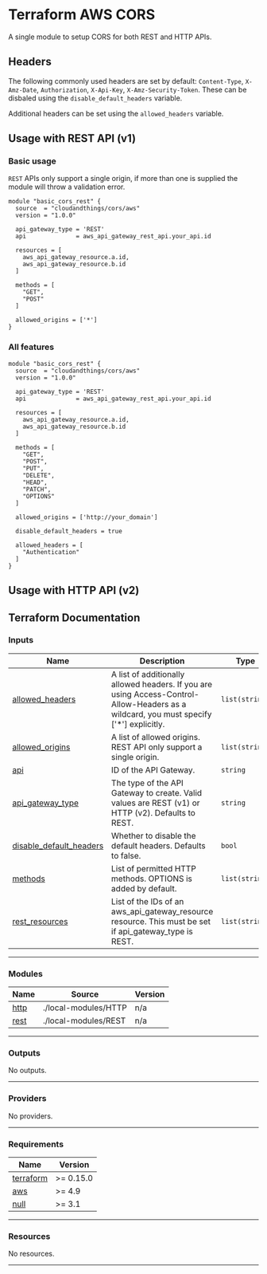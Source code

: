 # Terraform AWS CORS
A single module to setup CORS for both REST and HTTP APIs.

## Headers
The following commonly used headers are set by default: `Content-Type`, `X-Amz-Date`, `Authorization`, `X-Api-Key`, `X-Amz-Security-Token`. These can be disbaled using the `disable_default_headers` variable.

Additional headers can be set using the `allowed_headers` variable.

## Usage with REST API (v1)
### Basic usage
`REST` APIs only support a single origin, if more than one is supplied the module will throw a validation error.

```hcl
module "basic_cors_rest" {
  source  = "cloudandthings/cors/aws"
  version = "1.0.0"

  api_gateway_type = 'REST'
  api              = aws_api_gateway_rest_api.your_api.id

  resources = [
    aws_api_gateway_resource.a.id,
    aws_api_gateway_resource.b.id
  ]

  methods = [
    "GET",
    "POST"
  ]

  allowed_origins = ['*']
}
```

### All features
```hcl
module "basic_cors_rest" {
  source  = "cloudandthings/cors/aws"
  version = "1.0.0"

  api_gateway_type = 'REST'
  api              = aws_api_gateway_rest_api.your_api.id

  resources = [
    aws_api_gateway_resource.a.id,
    aws_api_gateway_resource.b.id
  ]

  methods = [
    "GET",
    "POST",
    "PUT",
    "DELETE",
    "HEAD",
    "PATCH",
    "OPTIONS"
  ]

  allowed_origins = ['http://your_domain']

  disable_default_headers = true

  allowed_headers = [
    "Authentication"
  ]
}
```

## Usage with HTTP API (v2)


<!-- BEGIN_TF_DOCS -->
## Terraform Documentation
### Inputs

| Name | Description | Type | Default | Required |
|------|-------------|------|---------|:--------:|
| <a name="input_allowed_headers"></a> [allowed\_headers](#input\_allowed\_headers) | A list of additionally allowed headers. If you are using Access-Control-Allow-Headers as a wildcard, you must specify ['*'] explicitly. | `list(string)` | `[]` | no |
| <a name="input_allowed_origins"></a> [allowed\_origins](#input\_allowed\_origins) | A list of allowed origins. REST API only support a single origin. | `list(string)` | n/a | yes |
| <a name="input_api"></a> [api](#input\_api) | ID of the API Gateway. | `string` | n/a | yes |
| <a name="input_api_gateway_type"></a> [api\_gateway\_type](#input\_api\_gateway\_type) | The type of the API Gateway to create. Valid values are REST (v1) or HTTP (v2). Defaults to REST. | `string` | n/a | yes |
| <a name="input_disable_default_headers"></a> [disable\_default\_headers](#input\_disable\_default\_headers) | Whether to disable the default headers. Defaults to false. | `bool` | `false` | no |
| <a name="input_methods"></a> [methods](#input\_methods) | List of permitted HTTP methods. OPTIONS is added by default. | `list(string)` | n/a | yes |
| <a name="input_rest_resources"></a> [rest\_resources](#input\_rest\_resources) | List of the IDs of an aws\_api\_gateway\_resource resource. This must be set if api\_gateway\_type is REST. | `list(string)` | `[]` | no |

----
### Modules

| Name | Source | Version |
|------|--------|---------|
| <a name="module_http"></a> [http](#module\_http) | ./local-modules/HTTP | n/a |
| <a name="module_rest"></a> [rest](#module\_rest) | ./local-modules/REST | n/a |

----
### Outputs

No outputs.

----
### Providers

No providers.

----
### Requirements

| Name | Version |
|------|---------|
| <a name="requirement_terraform"></a> [terraform](#requirement\_terraform) | >= 0.15.0 |
| <a name="requirement_aws"></a> [aws](#requirement\_aws) | >= 4.9 |
| <a name="requirement_null"></a> [null](#requirement\_null) | >= 3.1 |

----
### Resources

No resources.

----
<!-- END_TF_DOCS -->
